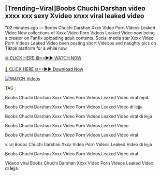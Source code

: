 ## [Trending~Viral]Boobs Chuchi Darshan video xxxx xxx sexy Xvideo xnxx viral leaked video


"02 minutes ago —  Boobs Chuchi Darshan Xxxx Video Porn Videos Leaked Video New collections of   Xxxx Video Porn Videos Leaked Video now being a creator on Fanfix uploading adult contents. Social media star   Xxxx Video Porn Videos Leaked Video been posting short Videoos and naughty pics on Tiktok platform for a while now.


[🌐 CLICK HERE 🟢==►► WATCH NOW](https://cutt.ly/mrqM9kNd)

[🔴 CLICK HERE 🌐==►► Download Now](https://cutt.ly/mrqM9kNd)

[![WATCH Videos](https://i.imgur.com/dJHk4Zq.gif)](https://cutt.ly/mrqM9kNd)


TAG :

Boobs Chuchi Darshan Xxxx Video Porn Videos Leaked Video viral mp4

Boobs Chuchi Darshan Xxxx Video Porn Videos Leaked Video di lejja

Boobs Chuchi Darshan Xxxx Video Porn Videos Leaked Video viral di lejja

Boobs Chuchi Darshan Xxxx Video Porn Videos Leaked Video

Boobs Chuchi Darshan Xxxx Video Porn Videos Leaked Video viral

viral Boobs Chuchi Darshan Xxxx Video Porn Videos Leaked Video di lejja

Boobs Chuchi Darshan Xxxx Video Porn Videos Leaked Video viral

Videoo viral Boobs Chuchi Darshan Xxxx Video Porn Videos Leaked Video di lejja
